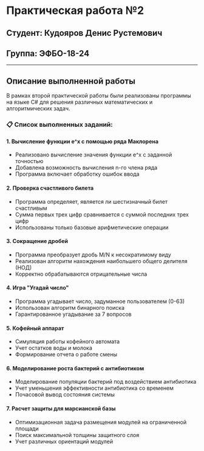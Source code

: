 # Практическая работа №2

## Студент: Кудояров Денис Рустемович
## Группа: ЭФБО-18-24

---

## Описание выполненной работы

В рамках второй практической работы были реализованы программы на языке C# для решения различных математических и алгоритмических задач.

### 📋 Список выполненных заданий:

#### 1. **Вычисление функции e^x с помощью ряда Маклорена**
- Реализовано вычисление значения функции e^x с заданной точностью
- Добавлена возможность вычисления n-го члена ряда
- Программа включает обработку ошибок ввода

#### 2. **Проверка счастливого билета**
- Программа определяет, является ли шестизначный билет счастливым
- Сумма первых трех цифр сравнивается с суммой последних трех цифр
- Использованы только базовые арифметические операции

#### 3. **Сокращение дробей**
- Программа преобразует дробь M/N к несократимому виду
- Реализован алгоритм нахождения наибольшего общего делителя (НОД)
- Корректно обрабатываются отрицательные числа

#### 4. **Игра "Угадай число"**
- Программа угадывает число, задуманное пользователем (0-63)
- Использован алгоритм бинарного поиска
- Гарантированное угадывание за 7 вопросов

#### 5. **Кофейный аппарат**
- Симуляция работы кофейного автомата
- Учет остатков воды и молока
- Формирование отчета о работе смены

#### 6. **Моделирование роста бактерий с антибиотиком**
- Моделирование популяции бактерий под воздействием антибиотика
- Учет уменьшения эффективности антибиотика со временем
- Почасовой вывод состояния системы

#### 7. **Расчет защиты для марсианской базы**
- Оптимизационная задача размещения модулей на ограниченной площади
- Поиск максимальной толщины защитного слоя
- Учет различных ориентаций модулей
